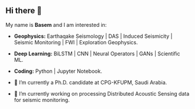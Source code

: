 ## Hi there 👋
My name is **Basem** and I am interested in:
- **Geophysics:** Earthaqake Seismology | DAS | Induced Seismicity | Seismic Monitoring | FWI | Exploration Geophysics.
- **Deep Learning:** BiLSTM | CNN | Neural Operators | GANs | Scientific ML.
- **Coding:** Python | Jupyter Notebook.

- 🔭 I’m currently a Ph.D. candidate at CPG-KFUPM, Saudi Arabia.
- 🌱 I’m currently working on processing Distributed Acoustic Sensing data for seismic monitoring.  
<!--
**bqadas/bqadas** is a ✨ _special_ ✨ repository because its `README.md` (this file) appears on your GitHub profile.

Here are some ideas to get you started:

- 🔭 I’m currently working on ...
- 🌱 I’m currently learning ...
- 👯 I’m looking to collaborate on ...
- 🤔 I’m looking for help with ...
- 💬 Ask me about ...
- 📫 How to reach me: ...
- 😄 Pronouns: ...
- ⚡ Fun fact: ...
-->
